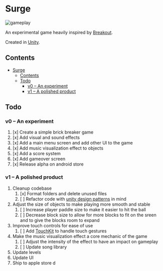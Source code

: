 # Surge

![gameplay](https://github.com/SlickJohnson/Surge/blob/master/gameplay.gif)

An experimental game heavily inspired by [Breakout](https://en.wikipedia.org/wiki/Breakout_(video_game)).

Created in [Unity](https://unity3d.com/).

## Contents

- [Surge](#surge)
    - [Contents](#contents)
    - [Todo](#todo)
        - [v0 – An experiment](#v0-%E2%80%93-an-experiment)
        - [v1 – A polished product](#v1-%E2%80%93-a-polished-product)

## Todo

### v0 – An experiment

1. [x] Create a simple brick breaker game
2. [x] Add visual and sound effects
3. [x] Add a main menu screen and add other UI to the game
4. [x] Add music visualization effect to objects
5. [x] Add a score system
6. [x] Add gameover screen
7. [x] Release alpha on android store

### v1 – A polished product

1. Cleanup codebase
    1. [x] Format folders and delete unused files
    2. [ ] Refactor code with [unity design patterns](https://github.com/Naphier/unity-design-patterns) in mind
2. Adjust the size of objects to make playing more smooth and stable
    1. [ ] Increase player paddle size to make it easier to hit the ball
    2. [ ] Decrease block size to allow for more blocks to fit on the sreen and to give the blocks room to expand
3. Improve touch controls for ease of use
    1. [ ] Add [TouchKit](https://github.com/prime31/TouchKit) to handle touch gestures
4. Make the music visualization effect a core mechanic of the game
    1. [ ] Adjust the intensity of the effect to have an impact on gameplay
    2. [ ] Update song library
5. Update levels
6. Update UI
7. Ship to apple store
d